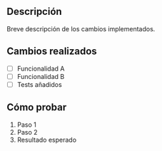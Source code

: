 ## Descripción

Breve descripción de los cambios implementados.

## Cambios realizados

- [ ] Funcionalidad A
- [ ] Funcionalidad B
- [ ] Tests añadidos

## Cómo probar

1. Paso 1
2. Paso 2
3. Resultado esperado
